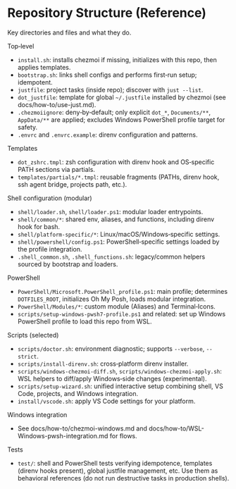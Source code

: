 # Repository Structure (Reference)

Key directories and files and what they do.

Top‑level

- `install.sh`: installs chezmoi if missing, initializes with this repo, then applies templates.
- `bootstrap.sh`: links shell configs and performs first‑run setup; idempotent.
- `justfile`: project tasks (inside repo); discover with `just --list`.
- `dot_justfile`: template for global `~/.justfile` installed by chezmoi (see docs/how-to/use-just.md).
- `.chezmoiignore`: deny‑by‑default; only explicit `dot_*`, `Documents/**`, `AppData/**` are applied; excludes Windows PowerShell profile target for safety.
- `.envrc` and `.envrc.example`: direnv configuration and patterns.

Templates

- `dot_zshrc.tmpl`: zsh configuration with direnv hook and OS‑specific PATH sections via partials.
- `templates/partials/*.tmpl`: reusable fragments (PATHs, direnv hook, ssh agent bridge, projects path, etc.).

Shell configuration (modular)

- `shell/loader.sh`, `shell/loader.ps1`: modular loader entrypoints.
- `shell/common/*`: shared env, aliases, and functions, including direnv hook for bash.
- `shell/platform-specific/*`: Linux/macOS/Windows‑specific settings.
- `shell/powershell/config.ps1`: PowerShell‑specific settings loaded by the profile integration.
- `.shell_common.sh`, `.shell_functions.sh`: legacy/common helpers sourced by bootstrap and loaders.

PowerShell

- `PowerShell/Microsoft.PowerShell_profile.ps1`: main profile; determines `DOTFILES_ROOT`, initializes Oh My Posh, loads modular integration.
- `PowerShell/Modules/*`: custom module (Aliases) and Terminal‑Icons.
- `scripts/setup-windows-pwsh7-profile.ps1` and related: set up Windows PowerShell profile to load this repo from WSL.

Scripts (selected)

- `scripts/doctor.sh`: environment diagnostic; supports `--verbose`, `--strict`.
- `scripts/install-direnv.sh`: cross‑platform direnv installer.
- `scripts/windows-chezmoi-diff.sh`, `scripts/windows-chezmoi-apply.sh`: WSL helpers to diff/apply Windows‑side changes (experimental).
- `scripts/setup-wizard.sh`: unified interactive setup combining shell, VS Code, projects, and Windows integration.
- `install/vscode.sh`: apply VS Code settings for your platform.

Windows integration

- See docs/how-to/chezmoi-windows.md and docs/how-to/WSL-Windows-pwsh-integration.md for flows.

Tests

- `test/`: shell and PowerShell tests verifying idempotence, templates (direnv hooks present), global justfile management, etc. Use them as behavioral references (do not run destructive tasks in production shells).

